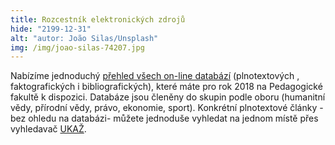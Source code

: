 ```yaml
---
title: Rozcestník elektronických zdrojů
hide: "2199-12-31"
alt: "autor: João Silas/Unsplash"
img: /img/joao-silas-74207.jpg
---
```


Nabízíme jednoduchý [přehled všech on-line databází](eiz-pedf.html)
(plnotextových , faktografických i bibliografických), které máte pro rok 2018
na Pedagogické fakultě k dispozici. Databáze jsou členěny do skupin podle oboru
(humanitní vědy, přírodní vědy, právo, ekonomie, sport).  Konkrétní
plnotextové články - bez ohledu na databázi-  můžete jednoduše vyhledat na
jednom místě přes vyhledavač  [UKAŽ](https://ukaz.cuni.cz/). 


